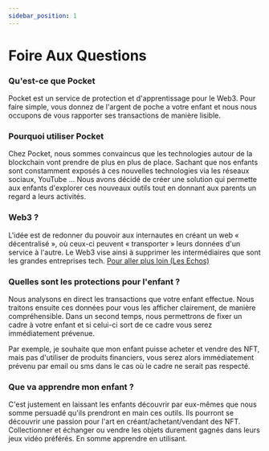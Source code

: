 ```yaml
---
sidebar_position: 1
---
```


# Foire Aux Questions

### Qu'est-ce que Pocket

Pocket est un service de protection et d'apprentissage pour le Web3. Pour faire simple, vous donnez de l'argent de poche a votre enfant et nous nous occupons de vous rapporter ses transactions de manière lisible.

### Pourquoi utiliser Pocket

Chez Pocket, nous sommes convaincus que les technologies autour de la blockchain vont prendre de plus en plus de place. Sachant que nos enfants sont constamment exposés à ces nouvelles technologies via les réseaux sociaux, YouTube ... Nous avons décidé de créer une solution qui permette aux enfants d'explorer ces nouveaux outils tout en donnant aux parents un regard a leurs activités.

### Web3 ?

L'idée est de redonner du pouvoir aux internautes en créant un web « décentralisé », où ceux-ci peuvent « transporter » leurs données d'un service à l'autre. Le Web3 vise ainsi à supprimer les intermédiaires que sont les grandes entreprises tech. [Pour aller plus loin (Les Echos)](https://www.lesechos.fr/tech-medias/hightech/cest-quoi-le-web3-cette-nouvelle-version-dinternet-qui-fait-parler-delle-1376152)

### Quelles sont les protections pour l'enfant ?

Nous analysons en direct les transactions que votre enfant effectue. Nous traitons ensuite ces données pour vous les afficher clairement, de manière compréhensible. Dans un second temps, nous permettrons de fixer un cadre à votre enfant et si celui-ci sort de ce cadre vous serez immédiatement prévenue.

Par exemple, je souhaite que mon enfant puisse acheter et vendre des NFT, mais pas d'utiliser de produits financiers, vous serez alors immédiatement prévenu par email ou sms dans le cas où le cadre ne serait pas respecté.

### Que va apprendre mon enfant ?

C'est justement en laissant les enfants découvrir par eux-mêmes que nous somme persuadé qu'ils prendront en main ces outils. Ils pourront se découvrir une passion pour l'art en créant/achetant/vendant des NFT. Collectionner et échanger ou vendre les objets durement gagnés dans leurs jeux vidéo préférés. En somme apprendre en utilisant.
